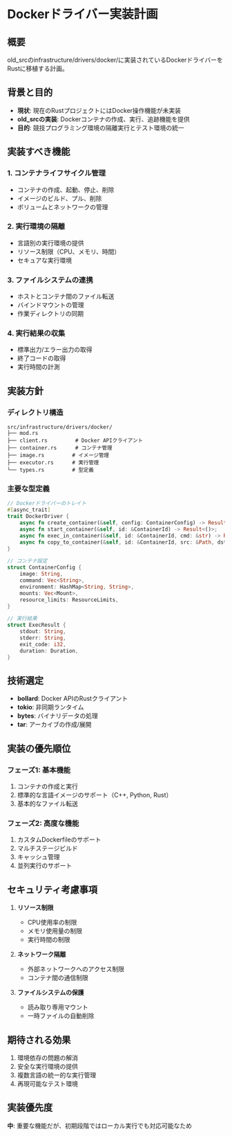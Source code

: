 # Dockerドライバー実装計画

## 概要
old_srcのinfrastructure/drivers/docker/に実装されているDockerドライバーをRustに移植する計画。

## 背景と目的
- **現状**: 現在のRustプロジェクトにはDocker操作機能が未実装
- **old_srcの実装**: Dockerコンテナの作成、実行、追跡機能を提供
- **目的**: 競技プログラミング環境の隔離実行とテスト環境の統一

## 実装すべき機能

### 1. コンテナライフサイクル管理
- コンテナの作成、起動、停止、削除
- イメージのビルド、プル、削除
- ボリュームとネットワークの管理

### 2. 実行環境の隔離
- 言語別の実行環境の提供
- リソース制限（CPU、メモリ、時間）
- セキュアな実行環境

### 3. ファイルシステムの連携
- ホストとコンテナ間のファイル転送
- バインドマウントの管理
- 作業ディレクトリの同期

### 4. 実行結果の収集
- 標準出力/エラー出力の取得
- 終了コードの取得
- 実行時間の計測

## 実装方針

### ディレクトリ構造
```
src/infrastructure/drivers/docker/
├── mod.rs
├── client.rs         # Docker APIクライアント
├── container.rs      # コンテナ管理
├── image.rs         # イメージ管理
├── executor.rs      # 実行管理
└── types.rs         # 型定義
```

### 主要な型定義
```rust
// Dockerドライバーのトレイト
#[async_trait]
trait DockerDriver {
    async fn create_container(&self, config: ContainerConfig) -> Result<ContainerId>;
    async fn start_container(&self, id: &ContainerId) -> Result<()>;
    async fn exec_in_container(&self, id: &ContainerId, cmd: &str) -> Result<ExecResult>;
    async fn copy_to_container(&self, id: &ContainerId, src: &Path, dst: &str) -> Result<()>;
}

// コンテナ設定
struct ContainerConfig {
    image: String,
    command: Vec<String>,
    environment: HashMap<String, String>,
    mounts: Vec<Mount>,
    resource_limits: ResourceLimits,
}

// 実行結果
struct ExecResult {
    stdout: String,
    stderr: String,
    exit_code: i32,
    duration: Duration,
}
```

## 技術選定
- **bollard**: Docker APIのRustクライアント
- **tokio**: 非同期ランタイム
- **bytes**: バイナリデータの処理
- **tar**: アーカイブの作成/展開

## 実装の優先順位

### フェーズ1: 基本機能
1. コンテナの作成と実行
2. 標準的な言語イメージのサポート（C++, Python, Rust）
3. 基本的なファイル転送

### フェーズ2: 高度な機能
1. カスタムDockerfileのサポート
2. マルチステージビルド
3. キャッシュ管理
4. 並列実行のサポート

## セキュリティ考慮事項
1. **リソース制限**
   - CPU使用率の制限
   - メモリ使用量の制限
   - 実行時間の制限

2. **ネットワーク隔離**
   - 外部ネットワークへのアクセス制限
   - コンテナ間の通信制限

3. **ファイルシステムの保護**
   - 読み取り専用マウント
   - 一時ファイルの自動削除

## 期待される効果
1. 環境依存の問題の解消
2. 安全な実行環境の提供
3. 複数言語の統一的な実行管理
4. 再現可能なテスト環境

## 実装優先度
**中**: 重要な機能だが、初期段階ではローカル実行でも対応可能なため